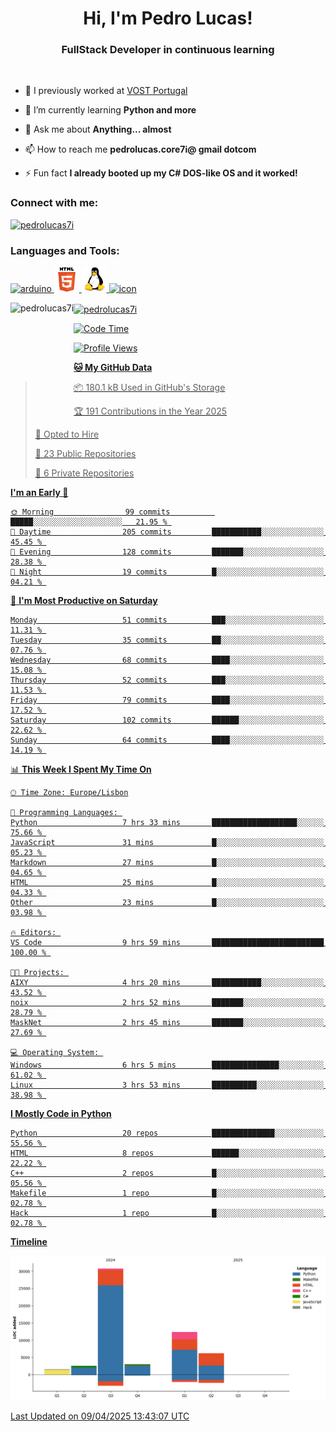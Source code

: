 <h1 align="center">Hi, I'm Pedro Lucas!</h1>
<h3 align="center">FullStack Developer in continuous learning</h3>
<br>

- 🔭 I previously worked at [VOST Portugal](https://github.com/vostpt) 

- 🌱 I’m currently learning **Python and more**

- 💬 Ask me about **Anything... almost**

- 📫 How to reach me **pedrolucas.core7i@ gmail dotcom**

- ⚡ Fun fact **I already booted up my C# DOS-like OS and it worked!**

<h3 align="left">Connect with me:</h3>
<p align="left">
    <div display="flex">
        <p align="left"> <a href="https://twitter.com/pedrolucas7i" target="blank"><img src="https://img.shields.io/twitter/follow/pedrolucas7i?logo=twitter&style=for-the-badge" alt="pedrolucas7i" /></a> </p>
    </div>
</p>
<h3 align="left">Languages and Tools:</h3>
<p align="left"> <a href="https://www.arduino.cc/" target="_blank" rel="noreferrer"> <img src="https://cdn.worldvectorlogo.com/logos/arduino-1.svg" alt="arduino" width="40" height="40"/> </a> <a href="https://www.w3.org/html/" target="_blank" rel="noreferrer"> <img src="https://raw.githubusercontent.com/devicons/devicon/master/icons/html5/html5-original-wordmark.svg" alt="html5" width="40" height="40"/> </a> <a href="https://www.linux.org/" target="_blank" rel="noreferrer"> <img src="https://raw.githubusercontent.com/devicons/devicon/master/icons/linux/linux-original.svg" alt="linux" width="40" height="40"/> </a> <a href="https://www.python.org" target="_blank" rel="noreferrer"> <img src="https://techstack-generator.vercel.app/python-icon.svg" alt="icon" width="40" height="40" />

<p><img align="left" height="194px" src="https://github-readme-stats.vercel.app/api/top-langs?username=pedrolucas7i&show_icons=true&theme=tokyonight&locale=en&layout=compact" alt="pedrolucas7i" /></p><img height="194px" align="center" src="https://github-readme-stats.vercel.app/api?username=pedrolucas7i&show_icons=true&theme=tokyonight&locale=en" alt="pedrolucas7i" />

<!--START_SECTION:waka-->
![Code Time](http://img.shields.io/badge/Code%20Time-86%20hrs%2034%20mins-blue)

![Profile Views](http://img.shields.io/badge/Profile%20Views-34-blue)

**🐱 My GitHub Data** 

> 📦 180.1 kB Used in GitHub's Storage 
 > 
> 🏆 191 Contributions in the Year 2025
 > 
> 💼 Opted to Hire
 > 
> 📜 23 Public Repositories 
 > 
> 🔑 6 Private Repositories 
 > 
**I'm an Early 🐤** 

```text
🌞 Morning                99 commits          █████░░░░░░░░░░░░░░░░░░░░   21.95 % 
🌆 Daytime                205 commits         ███████████░░░░░░░░░░░░░░   45.45 % 
🌃 Evening                128 commits         ███████░░░░░░░░░░░░░░░░░░   28.38 % 
🌙 Night                  19 commits          █░░░░░░░░░░░░░░░░░░░░░░░░   04.21 % 
```
📅 **I'm Most Productive on Saturday** 

```text
Monday                   51 commits          ███░░░░░░░░░░░░░░░░░░░░░░   11.31 % 
Tuesday                  35 commits          ██░░░░░░░░░░░░░░░░░░░░░░░   07.76 % 
Wednesday                68 commits          ████░░░░░░░░░░░░░░░░░░░░░   15.08 % 
Thursday                 52 commits          ███░░░░░░░░░░░░░░░░░░░░░░   11.53 % 
Friday                   79 commits          ████░░░░░░░░░░░░░░░░░░░░░   17.52 % 
Saturday                 102 commits         ██████░░░░░░░░░░░░░░░░░░░   22.62 % 
Sunday                   64 commits          ████░░░░░░░░░░░░░░░░░░░░░   14.19 % 
```


📊 **This Week I Spent My Time On** 

```text
🕑︎ Time Zone: Europe/Lisbon

💬 Programming Languages: 
Python                   7 hrs 33 mins       ███████████████████░░░░░░   75.66 % 
JavaScript               31 mins             █░░░░░░░░░░░░░░░░░░░░░░░░   05.23 % 
Markdown                 27 mins             █░░░░░░░░░░░░░░░░░░░░░░░░   04.65 % 
HTML                     25 mins             █░░░░░░░░░░░░░░░░░░░░░░░░   04.33 % 
Other                    23 mins             █░░░░░░░░░░░░░░░░░░░░░░░░   03.98 % 

🔥 Editors: 
VS Code                  9 hrs 59 mins       █████████████████████████   100.00 % 

🐱‍💻 Projects: 
AIXY                     4 hrs 20 mins       ███████████░░░░░░░░░░░░░░   43.52 % 
noix                     2 hrs 52 mins       ███████░░░░░░░░░░░░░░░░░░   28.79 % 
MaskNet                  2 hrs 45 mins       ███████░░░░░░░░░░░░░░░░░░   27.69 % 

💻 Operating System: 
Windows                  6 hrs 5 mins        ███████████████░░░░░░░░░░   61.02 % 
Linux                    3 hrs 53 mins       ██████████░░░░░░░░░░░░░░░   38.98 % 
```

**I Mostly Code in Python** 

```text
Python                   20 repos            ██████████████░░░░░░░░░░░   55.56 % 
HTML                     8 repos             ██████░░░░░░░░░░░░░░░░░░░   22.22 % 
C++                      2 repos             █░░░░░░░░░░░░░░░░░░░░░░░░   05.56 % 
Makefile                 1 repo              █░░░░░░░░░░░░░░░░░░░░░░░░   02.78 % 
Hack                     1 repo              █░░░░░░░░░░░░░░░░░░░░░░░░   02.78 % 
```



**Timeline**

![Lines of Code chart](https://raw.githubusercontent.com/pedrolucas7i/pedrolucas7i/main/assets/bar_graph.png)


 Last Updated on 09/04/2025 13:43:07 UTC
<!--END_SECTION:waka-->
